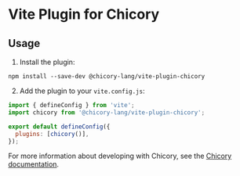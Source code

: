 # Vite Plugin for Chicory

## Usage

1. Install the plugin:

```
npm install --save-dev @chicory-lang/vite-plugin-chicory
```

2. Add the plugin to your `vite.config.js`:

```javascript
import { defineConfig } from 'vite';
import chicory from '@chicory-lang/vite-plugin-chicory';

export default defineConfig({
  plugins: [chicory()],
});
```

For more information about developing with Chicory, see the [Chicory documentation](https://chicory-lang.github.io/).